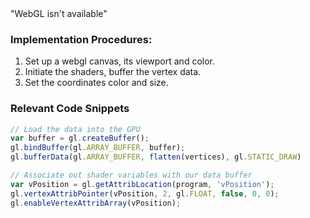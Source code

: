 <html>
<script src="../angel_common/initShaders.js"></script>
<script src="../angel_common/webgl-utils.js"></script>
<script src="../angel_common/MV.js"></script>
<script src="work1/t11.js"></script>

<script id="vertex-shader" type="x-shader/x-vertex">
	attribute vec4 vPosition;

	void main()
	{
		gl_PointSize = 15.0;
		gl_Position = vPosition;
	}
</script>

<script id="fragment-shader" type="x-shader/x-fragment">
	precision mediump float;
	void main()
	{
		gl_FragColor = vec4(1.0, 0.0, 0.0, 1.0);
	}
</script>

<!-- <body onpageshow="start_code_behind()"> -->
<body>
	<canvas id='gl-canvas' height="512" width="512">
        "WebGL isn't available"
    </canvas>
</body>

</html>

### Implementation Procedures:
1. Set up a webgl canvas, its viewport and color.
2. Initiate the shaders, buffer the vertex data.
3. Set the coordinates color and size.

### Relevant Code Snippets
```js
// Load the data into the GPU
var buffer = gl.createBuffer();
gl.bindBuffer(gl.ARRAY_BUFFER, buffer);
gl.bufferData(gl.ARRAY_BUFFER, flatten(vertices), gl.STATIC_DRAW)

// Associate out shader variables with our data buffer
var vPosition = gl.getAttribLocation(program, 'vPosition');
gl.vertexAttribPointer(vPosition, 2, gl.FLOAT, false, 0, 0);
gl.enableVertexAttribArray(vPosition);
```